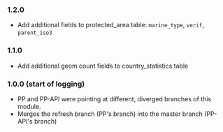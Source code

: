 ### 1.2.0

- Add additional fields to protected_area table: `marine_type`, `verif`, `parent_iso3`

### 1.1.0

- Add additional geom count fields to country_statistics table

### 1.0.0 (start of logging)

- PP and PP-API were pointing at different, diverged branches of this module.
- Merges the refresh branch (PP's branch) into the master branch (PP-API's branch)